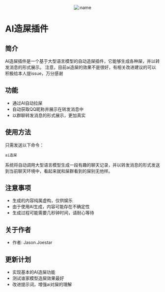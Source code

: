 
</div>

<div align="center">

![:name](https://count.getloli.com/@aishit?name=aishit&theme=booru-lewd&padding=7&offset=0&align=top&scale=1&pixelated=1&darkmode=auto)

</div>

# AI造屎插件

## 简介
AI造屎插件是一个基于大型语言模型的自动造屎插件，它能够生成各种屎，并以转发消息的形式展示。
注意，目前ai造屎的效果不是很好，有相关改进建议的可以积极给本人提issue，万分感谢

## 功能
- 通过AI自动拉屎
- 自动获取QQ昵称并展示在转发消息中
- 以群聊转发消息的形式展示，更加真实

## 使用方法
只需发送以下命令：
```
ai造屎
```

系统将自动调用大型语言模型生成一段有趣的聊天记录，并以转发消息的形式发送到当前聊天环境中，看起来就和屎群看到的屎别无他样。

## 注意事项
- 生成的内容纯属虚构，仅供娱乐
- 由于使用AI生成，内容可能存在不确定性
- 生成过程可能需要几秒钟时间，请耐心等待

## 关于作者
- 作者: Jason.Joestar

## 更新计划
- 实现基本的AI造屎功能
- 测试谁家模型造屎效果最好
- 改进提示词，增强ai对屎的理解
